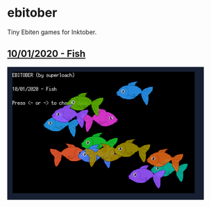 # ebitober
Tiny Ebiten games for Inktober.

## [10/01/2020 - Fish](https://github.com/superloach/ebitober/tree/ichiji/2020/01_fish)
![10/01/2020 - Fish](https://github.com/superloach/ebitober/blob/ichiji/scrots/01_fish.png)
